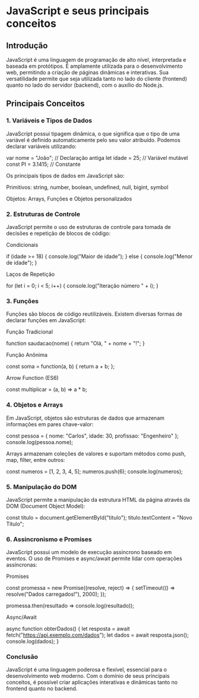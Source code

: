 # JavaScript e seus principais conceitos

## Introdução

JavaScript é uma linguagem de programação de alto nível, interpretada e baseada em protótipos. É amplamente utilizada para o desenvolvimento web, permitindo a criação de páginas dinâmicas e interativas. Sua versatilidade permite que seja utilizada tanto no lado do cliente (frontend) quanto no lado do servidor (backend), com o auxílio do Node.js.

## Principais Conceitos

### 1. Variáveis e Tipos de Dados

JavaScript possui tipagem dinâmica, o que significa que o tipo de uma variável é definido automaticamente pelo seu valor atribuído. Podemos declarar variáveis utilizando:

var nome = "João"; // Declaração antiga
let idade = 25; // Variável mutável
const PI = 3.1415; // Constante

Os principais tipos de dados em JavaScript são:

Primitivos: string, number, boolean, undefined, null, bigint, symbol

Objetos: Arrays, Funções e Objetos personalizados

### 2. Estruturas de Controle

JavaScript permite o uso de estruturas de controle para tomada de decisões e repetição de blocos de código:

Condicionais

if (idade >= 18) {
    console.log("Maior de idade");
} else {
    console.log("Menor de idade");
}

Laços de Repetição

for (let i = 0; i < 5; i++) {
    console.log("Iteração número " + i);
}

### 3. Funções

Funções são blocos de código reutilizáveis. Existem diversas formas de declarar funções em JavaScript:

Função Tradicional

function saudacao(nome) {
    return "Olá, " + nome + "!";
}

Função Anônima

const soma = function(a, b) {
    return a + b;
};

Arrow Function (ES6)

const multiplicar = (a, b) => a * b;

### 4. Objetos e Arrays

Em JavaScript, objetos são estruturas de dados que armazenam informações em pares chave-valor:

const pessoa = {
    nome: "Carlos",
    idade: 30,
    profissao: "Engenheiro"
};
console.log(pessoa.nome);

Arrays armazenam coleções de valores e suportam métodos como push, map, filter, entre outros:

const numeros = [1, 2, 3, 4, 5];
numeros.push(6);
console.log(numeros);

### 5. Manipulação do DOM

JavaScript permite a manipulação da estrutura HTML da página através da DOM (Document Object Model):

const titulo = document.getElementById("titulo");
titulo.textContent = "Novo Título";

### 6. Assincronismo e Promises

JavaScript possui um modelo de execução assíncrono baseado em eventos. O uso de Promises e async/await permite lidar com operações assíncronas:

Promises

const promessa = new Promise((resolve, reject) => {
    setTimeout(() => resolve("Dados carregados!"), 2000);
});

promessa.then(resultado => console.log(resultado));

Async/Await

async function obterDados() {
    let resposta = await fetch("https://api.exemplo.com/dados");
    let dados = await resposta.json();
    console.log(dados);
}

### Conclusão

JavaScript é uma linguagem poderosa e flexível, essencial para o desenvolvimento web moderno. Com o domínio de seus principais conceitos, é possível criar aplicações interativas e dinâmicas tanto no frontend quanto no backend.
